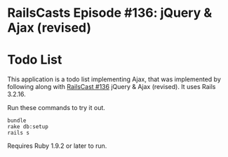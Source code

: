 # RailsCasts Episode #136: jQuery & Ajax (revised)

# Todo List

This application is a todo list implementing Ajax, that was implemented by following along with [RailsCast #136](http://railscasts.com/episodes/136-jquery-ajax-revised) jQuery & Ajax (revised). It uses Rails 3.2.16.

Run these commands to try it out.

```
bundle
rake db:setup
rails s
```

Requires Ruby 1.9.2 or later to run.
